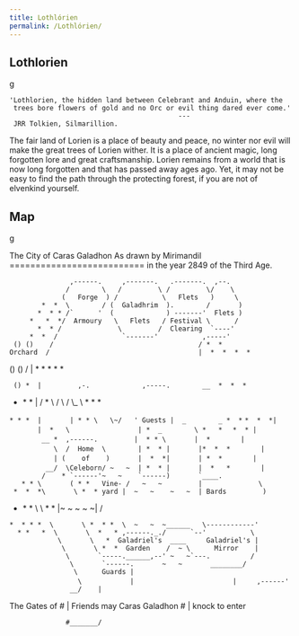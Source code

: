 ```yaml
---
title: Lothlórien
permalink: /Lothlórien/
---
```


## Lothlorien

<nowiki>g

`'Lothlorien, the hidden land between Celebrant and Anduin, where the`
` trees bore flowers of gold and no Orc or evil thing dared ever come.'`
`                                          --- JRR Tolkien, Silmarillion. `

</pre>

The fair land of Lorien is a place of beauty and peace, no winter nor
evil will make the great trees of Lorien wither. It is a place of
ancient magic, long forgotten lore and great craftsmanship. Lorien
remains from a world that is now long forgotten and that has passed away
ages ago. Yet, it may not be easy to find the path through the
protecting forest, if you are not of elvenkind yourself.

## Map

<nowiki>g

The City of Caras Galadhon As drawn by Mirimandil
========================== in the year 2849 of the Third Age.

`               ,------.     ,-------.   .-------.  ,--.`
`              /        \   /         \ /         \/    \`
`             (   Forge  ) /           \   Flets   )     \`
`        *  *  \        / (  Galadhrim  ).        /       )`
``        *  * * /`      '  (             ) -------'  Flets ) ``
`     *   *  */  Armoury   \   Flets   / Festival \      /`
``        *  * /              \         /  Clearing  `----' ``
``      *  *  /                `-------'           ,-----' ``
` () ()    /                                    / *  *`
`Orchard  /                                     |  *  *  *  *`

() () / \| \* \* \* \* \*

` () *  |         ,-.             ,-----.        __  *  *  *`

- \* \* \| / \* \\ / \\ / \\_ \\ \* \* \*

`* * *  |       | * * \   \~/   ' Guests |  _        _ *  *`
`*  *  *|       |  *   \                 | *  _        \ *   *`
`  *  * |        __ *  ,------.         |  * * \       |  *`
`       |           \  /  Home  \        | *  * |       |*  *  *`
`       |           | (    of    )       |  *  *|       | *  *`
`       |         __/  \Celeborn/ ~   ~  | *  * |       |  *   *`
``        |        /    * `------'~   ~    `------)       `____. ``
`   * * \       ( * *   Vine- /   ~   ~         |              \`
` *  *  *\       \ *  * yard |  ~   ~    ~   ~  | Bards         )`

- \* \* \\ \\ \* \* \|~ ~ ~ ~ ~\| /

`*  * * *  \       \ *  * *  \  ~   ~  ~______   \------------'`
``   * *   *  \       \  *   * ,------._./      `--'           \ ``
`            \       \   *  Galadriel's  ____     Galadriel's |`
`             \       \ *  *  Garden    /  ~ \      Mirror    |`
``               \       `-----.______,--' ~   ~`---.          / ``
``                \       `------.       ~   ~       ________/ ``
`                \      Guards |         `
`                 \            |       `
`                 |     ,------'`
`               __/    |`

The Gates of \# \| Friends may Caras Galadhon \# \| knock to enter

`              #_______/`

</pre>